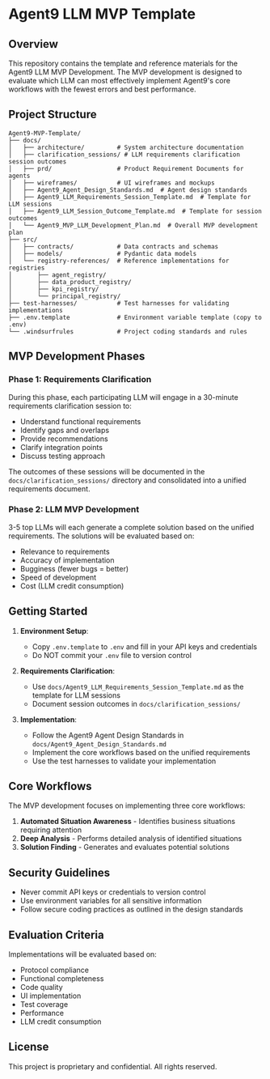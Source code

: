# Agent9 LLM MVP Template

## Overview

This repository contains the template and reference materials for the Agent9 LLM MVP Development. The MVP development is designed to evaluate which LLM can most effectively implement Agent9's core workflows with the fewest errors and best performance.

## Project Structure

```
Agent9-MVP-Template/
├── docs/
│   ├── architecture/         # System architecture documentation
│   ├── clarification_sessions/ # LLM requirements clarification session outcomes
│   ├── prd/                  # Product Requirement Documents for agents
│   ├── wireframes/           # UI wireframes and mockups
│   ├── Agent9_Agent_Design_Standards.md  # Agent design standards
│   ├── Agent9_LLM_Requirements_Session_Template.md  # Template for LLM sessions
│   ├── Agent9_LLM_Session_Outcome_Template.md  # Template for session outcomes
│   └── Agent9_MVP_LLM_Development_Plan.md  # Overall MVP development plan
├── src/
│   ├── contracts/            # Data contracts and schemas
│   ├── models/               # Pydantic data models
│   └── registry-references/  # Reference implementations for registries
│       ├── agent_registry/
│       ├── data_product_registry/
│       ├── kpi_registry/
│       └── principal_registry/
├── test-harnesses/           # Test harnesses for validating implementations
├── .env.template             # Environment variable template (copy to .env)
└── .windsurfrules            # Project coding standards and rules
```

## MVP Development Phases

### Phase 1: Requirements Clarification

During this phase, each participating LLM will engage in a 30-minute requirements clarification session to:
- Understand functional requirements
- Identify gaps and overlaps
- Provide recommendations
- Clarify integration points
- Discuss testing approach

The outcomes of these sessions will be documented in the `docs/clarification_sessions/` directory and consolidated into a unified requirements document.

### Phase 2: LLM MVP Development

3-5 top LLMs will each generate a complete solution based on the unified requirements. The solutions will be evaluated based on:
- Relevance to requirements
- Accuracy of implementation
- Bugginess (fewer bugs = better)
- Speed of development
- Cost (LLM credit consumption)

## Getting Started

1. **Environment Setup**:
   - Copy `.env.template` to `.env` and fill in your API keys and credentials
   - Do NOT commit your `.env` file to version control

2. **Requirements Clarification**:
   - Use `docs/Agent9_LLM_Requirements_Session_Template.md` as the template for LLM sessions
   - Document session outcomes in `docs/clarification_sessions/`

3. **Implementation**:
   - Follow the Agent9 Agent Design Standards in `docs/Agent9_Agent_Design_Standards.md`
   - Implement the core workflows based on the unified requirements
   - Use the test harnesses to validate your implementation

## Core Workflows

The MVP development focuses on implementing three core workflows:

1. **Automated Situation Awareness** - Identifies business situations requiring attention
2. **Deep Analysis** - Performs detailed analysis of identified situations
3. **Solution Finding** - Generates and evaluates potential solutions

## Security Guidelines

- Never commit API keys or credentials to version control
- Use environment variables for all sensitive information
- Follow secure coding practices as outlined in the design standards

## Evaluation Criteria

Implementations will be evaluated based on:
- Protocol compliance
- Functional completeness
- Code quality
- UI implementation
- Test coverage
- Performance
- LLM credit consumption

## License

This project is proprietary and confidential. All rights reserved.
